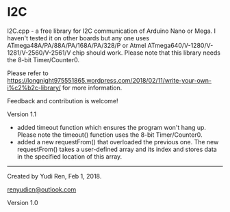 # I2C
I2C.cpp - a free library for I2C communication of Arduino Nano or Mega. I haven't tested it on other boards but any one uses ATmega48A/PA/88A/PA/168A/PA/328/P or Atmel ATmega640/V-1280/V-1281/V-2560/V-2561/V chip should work. Please note that this library needs the 8-bit Timer/Counter0.

Please refer to https://longnight975551865.wordpress.com/2018/02/11/write-your-own-i%c2%b2c-library/ for more information.

Feedback and contribution is welcome!

Version 1.1
* added timeout function which ensures the program won't hang up. Please note
  the timeout() function uses the 8-bit Timer/Counter0.
* added a new requestFrom() that overloaded the previous one. The new requestFrom() takes a user-defined array and its index and stores data in the specified location of this array.

-------------------------------------
Created by Yudi Ren, Feb 1, 2018.

renyudicn@outlook.com

Version 1.0

